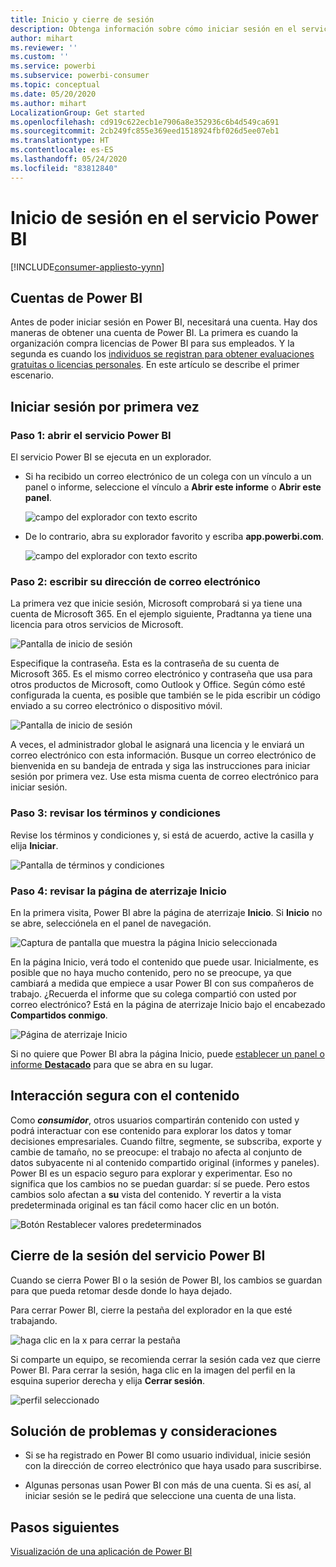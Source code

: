 ```yaml
---
title: Inicio y cierre de sesión
description: Obtenga información sobre cómo iniciar sesión en el servicio Power BI en la web y cómo cerrarla.
author: mihart
ms.reviewer: ''
ms.custom: ''
ms.service: powerbi
ms.subservice: powerbi-consumer
ms.topic: conceptual
ms.date: 05/20/2020
ms.author: mihart
LocalizationGroup: Get started
ms.openlocfilehash: cd919c622ecb1e7906a8e352936c6b4d549ca691
ms.sourcegitcommit: 2cb249fc855e369eed1518924fbf026d5ee07eb1
ms.translationtype: HT
ms.contentlocale: es-ES
ms.lasthandoff: 05/24/2020
ms.locfileid: "83812840"
---
```

# <a name="sign-in-to-power-bi-service"></a>Inicio de sesión en el servicio Power BI

[!INCLUDE[consumer-appliesto-yynn](../includes/consumer-appliesto-yynn.md)]

## <a name="power-bi-accounts"></a>Cuentas de Power BI
Antes de poder iniciar sesión en Power BI, necesitará una cuenta. Hay dos maneras de obtener una cuenta de Power BI. La primera es cuando la organización compra licencias de Power BI para sus empleados. Y la segunda es cuando los [individuos se registran para obtener evaluaciones gratuitas o licencias personales](../fundamentals/service-self-service-signup-for-power-bi.md). En este artículo se describe el primer escenario.

## <a name="sign-in-for-the-first-time"></a>Iniciar sesión por primera vez

### <a name="step-1-open-the-power-bi-service"></a>Paso 1: abrir el servicio Power BI
El servicio Power BI se ejecuta en un explorador. 

- Si ha recibido un correo electrónico de un colega con un vínculo a un panel o informe, seleccione el vínculo a **Abrir este informe** o **Abrir este panel**.

    ![campo del explorador con texto escrito](media/end-user-sign-in/power-bi-share.png)    

- De lo contrario, abra su explorador favorito y escriba **app.powerbi.com**.

    ![campo del explorador con texto escrito](media/end-user-sign-in/power-bi-sign-in.png)    


### <a name="step-2-type-your-email-address"></a>Paso 2: escribir su dirección de correo electrónico
La primera vez que inicie sesión, Microsoft comprobará si ya tiene una cuenta de Microsoft 365. En el ejemplo siguiente, Pradtanna ya tiene una licencia para otros servicios de Microsoft. 

![Pantalla de inicio de sesión](media/end-user-sign-in/power-bi-already.png)

Especifique la contraseña. Esta es la contraseña de su cuenta de Microsoft 365. Es el mismo correo electrónico y contraseña que usa para otros productos de Microsoft, como Outlook y Office.  Según cómo esté configurada la cuenta, es posible que también se le pida escribir un código enviado a su correo electrónico o dispositivo móvil.   

![Pantalla de inicio de sesión](media/end-user-sign-in/power-bi-pass.png)

A veces, el administrador global le asignará una licencia y le enviará un correo electrónico con esta información. Busque un correo electrónico de bienvenida en su bandeja de entrada y siga las instrucciones para iniciar sesión por primera vez. Use esta misma cuenta de correo electrónico para iniciar sesión. 
 
### <a name="step-3-review-the-terms-and-conditions"></a>Paso 3: revisar los términos y condiciones
Revise los términos y condiciones y, si está de acuerdo, active la casilla y elija **Iniciar**.

![Pantalla de términos y condiciones](media/end-user-sign-in/power-bi-term.png)



### <a name="step-4-review-your-home-landing-page"></a>Paso 4: revisar la página de aterrizaje Inicio
En la primera visita, Power BI abre la página de aterrizaje **Inicio**. Si **Inicio** no se abre, selecciónela en el panel de navegación. 

![Captura de pantalla que muestra la página Inicio seleccionada](media/end-user-sign-in/power-bi-home-selected.png)

En la página Inicio, verá todo el contenido que puede usar. Inicialmente, es posible que no haya mucho contenido, pero no se preocupe, ya que cambiará a medida que empiece a usar Power BI con sus compañeros de trabajo. ¿Recuerda el informe que su colega compartió con usted por correo electrónico? Está en la página de aterrizaje Inicio bajo el encabezado **Compartidos conmigo**.

![Página de aterrizaje Inicio](media/end-user-sign-in/power-bi-home.png)

Si no quiere que Power BI abra la página Inicio, puede [establecer un panel o informe **Destacado**](end-user-featured.md) para que se abra en su lugar. 

## <a name="safely-interact-with-content"></a>Interacción segura con el contenido
Como ***consumidor***, otros usuarios compartirán contenido con usted y podrá interactuar con ese contenido para explorar los datos y tomar decisiones empresariales.  Cuando filtre, segmente, se subscriba, exporte y cambie de tamaño, no se preocupe: el trabajo no afecta al conjunto de datos subyacente ni al contenido compartido original (informes y paneles). Power BI es un espacio seguro para explorar y experimentar. Eso no significa que los cambios no se puedan guardar: sí se puede. Pero estos cambios solo afectan a **su** vista del contenido. Y revertir a la vista predeterminada original es tan fácil como hacer clic en un botón.

![Botón Restablecer valores predeterminados](media/end-user-sign-in/power-bi-reset.png)

## <a name="sign-out-of-the-power-bi-service"></a>Cierre de la sesión del servicio Power BI
Cuando se cierra Power BI o la sesión de Power BI, los cambios se guardan para que pueda retomar desde donde lo haya dejado.

Para cerrar Power BI, cierre la pestaña del explorador en la que esté trabajando. 

![haga clic en la x para cerrar la pestaña](media/end-user-sign-in/power-bi-close.png) 

Si comparte un equipo, se recomienda cerrar la sesión cada vez que cierre Power BI.  Para cerrar la sesión, haga clic en la imagen del perfil en la esquina superior derecha y elija **Cerrar sesión**.  

![perfil seleccionado](media/end-user-sign-in/power-bi-sign-out.png) 

## <a name="troubleshooting-and-considerations"></a>Solución de problemas y consideraciones
- Si se ha registrado en Power BI como usuario individual, inicie sesión con la dirección de correo electrónico que haya usado para suscribirse.

- Algunas personas usan Power BI con más de una cuenta. Si es así, al iniciar sesión se le pedirá que seleccione una cuenta de una lista. 

## <a name="next-steps"></a>Pasos siguientes
[Visualización de una aplicación de Power BI](end-user-app-view.md)
